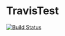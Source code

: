 # TravisTest
[![Build Status](https://travis-ci.org/nbabaka/TravisTest.svg?branch=master)](https://travis-ci.org/nbabaka/TravisTest)
